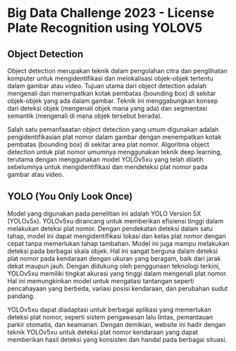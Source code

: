 # Big Data Challenge 2023 - License Plate Recognition using YOLOV5

## Object Detection
Object detection merupakan teknik dalam pengolahan citra dan penglihatan komputer untuk mengidentifikasi dan melokalisasi objek-objek tertentu dalam gambar atau video. Tujuan utama dari object detection adalah mengenali dan menempatkan kotak pembatas (bounding box) di sekitar objek-objek yang ada dalam gambar. Teknik ini menggabungkan konsep dari deteksi objek (mengenali objek mana yang ada) dan segmentasi semantik (mengenali di mana objek tersebut berada).

Salah satu pemanfaaatan object detection yang umum digunakan adalah pengidentifikasian plat nomor dalam gambar dengan menempatkan kotak pembatas (bounding box) di sekitar area plat nomor. Algoritma object detection untuk plat nomor umumnya menggunakan teknik deep learning, terutama dengan menggunakan model YOLOv5xu yang telah dilatih sebelumnya untuk mengidentifikasi dan mendeteksi plat nomor pada gambar atau video.


## YOLO (You Only Look Once)
Model yang digunakan pada penelitian ini adalah YOLO Version 5X (YOLOv5x). YOLOv5xu dirancang untuk memberikan efisiensi tinggi dalam melakukan deteksi plat nomor. Dengan pendekatan deteksi dalam satu tahap, model ini dapat mengidentifikasi lokasi dan kelas plat nomor dengan cepat tanpa memerlukan tahap tambahan. Model ini juga mampu melakukan deteksi pada berbagai skala objek. Hal ini sangat berguna dalam deteksi plat nomor pada kendaraan dengan ukuran yang beragam, baik dari jarak dekat maupun jauh. Dengan didukung oleh penggunaan teknologi terkini, YOLOv5xu memiliki tingkat akurasi yang tinggi dalam mengenali plat nomor. Hal ini memungkinkan model untuk mengatasi tantangan seperti pencahayaan yang berbeda, variasi posisi kendaraan, dan perubahan sudut pandang.

YOLOv5xu dapat diadaptasi untuk berbagai aplikasi yang memerlukan deteksi plat nomor, seperti sistem pengawasan lalu lintas, pemantauan parkir otomatis, dan keamanan. Dengan demikian, website ini hadir dengan teknik YOLOv5xu untuk deteksi plat nomor kendaraan yang dapat memberikan hasil deteksi yang konsisten dan handal pada berbagai situasi.
